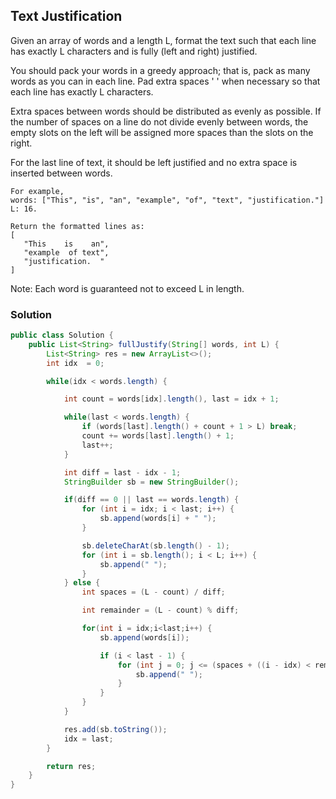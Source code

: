 ## Text Justification

Given an array of words and a length L, format the text such that each line has exactly L characters and is fully (left and right) justified.

You should pack your words in a greedy approach; that is, pack as many words as you can in each line. Pad extra spaces ' ' when necessary so that each line has exactly L characters.

Extra spaces between words should be distributed as evenly as possible. If the number of spaces on a line do not divide evenly between words, the empty slots on the left will be assigned more spaces than the slots on the right.

For the last line of text, it should be left justified and no extra space is inserted between words.

```
For example,
words: ["This", "is", "an", "example", "of", "text", "justification."]
L: 16.

Return the formatted lines as:
[
   "This    is    an",
   "example  of text",
   "justification.  "
]
```

Note: Each word is guaranteed not to exceed L in length.

### Solution

```java
public class Solution {
    public List<String> fullJustify(String[] words, int L) {
        List<String> res = new ArrayList<>();
        int idx  = 0;

        while(idx < words.length) {

            int count = words[idx].length(), last = idx + 1;

            while(last < words.length) {
                if (words[last].length() + count + 1 > L) break;
                count += words[last].length() + 1;
                last++;
            }

            int diff = last - idx - 1;
            StringBuilder sb = new StringBuilder();

            if(diff == 0 || last == words.length) {
                for (int i = idx; i < last; i++) {
                    sb.append(words[i] + " ");
                }

                sb.deleteCharAt(sb.length() - 1);
                for (int i = sb.length(); i < L; i++) {
                    sb.append(" ");
                }
            } else {
                int spaces = (L - count) / diff;

                int remainder = (L - count) % diff;

                for(int i = idx;i<last;i++) {
                    sb.append(words[i]);

                    if (i < last - 1) {
                        for (int j = 0; j <= (spaces + ((i - idx) < remainder ? 1 : 0)); j++) {
                            sb.append(" ");
                        }
                    }
                }
            }

            res.add(sb.toString());
            idx = last;
        }

        return res;
    }
}
```
